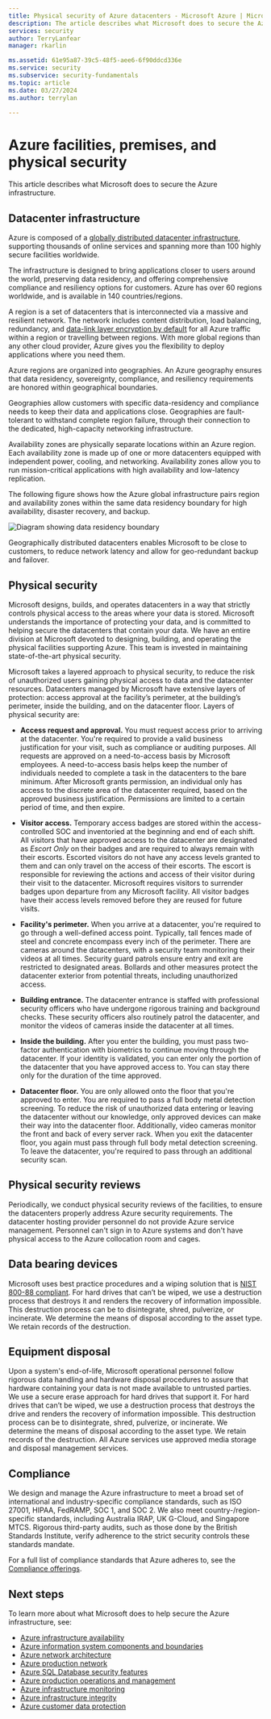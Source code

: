```yaml
---
title: Physical security of Azure datacenters - Microsoft Azure | Microsoft Docs
description: The article describes what Microsoft does to secure the Azure datacenters, including physical infrastructure, security, and compliance offerings.
services: security
author: TerryLanfear
manager: rkarlin

ms.assetid: 61e95a87-39c5-48f5-aee6-6f90ddcd336e
ms.service: security
ms.subservice: security-fundamentals
ms.topic: article
ms.date: 03/27/2024
ms.author: terrylan

---
```


# Azure facilities, premises, and physical security
This article describes what Microsoft does to secure the Azure infrastructure.

## Datacenter infrastructure
Azure is composed of a [globally distributed datacenter infrastructure](https://azure.microsoft.com/global-infrastructure/), supporting thousands of online services and spanning more than 100 highly secure facilities worldwide.

The infrastructure is designed to bring applications closer to users around the world, preserving data residency, and offering comprehensive compliance and resiliency options for customers. Azure has over 60 regions worldwide, and is available in 140 countries/regions.

A region is a set of datacenters that is interconnected via a massive and resilient network. The network includes content distribution, load balancing, redundancy, and [data-link layer encryption by default](encryption-overview.md#encryption-of-data-in-transit) for all Azure traffic within a region or travelling between regions. With more global regions than any other cloud provider, Azure gives you the flexibility to deploy applications where you need them.

Azure regions are organized into geographies. An Azure geography ensures that data residency, sovereignty, compliance, and resiliency requirements are honored within geographical boundaries.

Geographies allow customers with specific data-residency and compliance needs to keep their data and applications close. Geographies are fault-tolerant to withstand complete region failure, through their connection to the dedicated, high-capacity networking infrastructure.

Availability zones are physically separate locations within an Azure region. Each availability zone is made up of one or more datacenters equipped with independent power, cooling, and networking. Availability zones allow you to run mission-critical applications with high availability and low-latency replication.

The following figure shows how the Azure global infrastructure pairs region and availability zones within the same data residency boundary for high availability, disaster recovery, and backup.

![Diagram showing data residency boundary](./media/physical-security/data-residency-boundary.png)

Geographically distributed datacenters enables Microsoft to be close to customers, to reduce network latency and allow for geo-redundant backup and failover.

## Physical security
Microsoft designs, builds, and operates datacenters in a way that strictly controls physical access to the areas where your data is stored. Microsoft understands the importance of protecting your data, and is committed to helping secure the datacenters that contain your data. We have an entire division at Microsoft devoted to designing, building, and operating the physical facilities supporting Azure. This team is invested in maintaining state-of-the-art physical security.

Microsoft takes a layered approach to physical security, to reduce the risk of unauthorized users gaining physical access to data and the datacenter resources. Datacenters managed by Microsoft have extensive layers of protection: access approval at the facility’s perimeter, at the building’s perimeter, inside the building, and on the datacenter floor. Layers of physical security are:

- **Access request and approval.** You must request access prior to arriving at the datacenter. You're required to provide a valid business justification for your visit, such as compliance or auditing purposes. All requests are approved on a need-to-access basis by Microsoft employees. A need-to-access basis helps keep the number of individuals needed to complete a task in the datacenters to the bare minimum. After Microsoft grants permission, an individual only has access to the discrete area of the datacenter required, based on the approved business justification. Permissions are limited to a certain period of time, and then expire.

- **Visitor access.** Temporary access badges are stored within the access-controlled SOC and inventoried at the beginning and end of each shift. All visitors that have approved access to the datacenter are designated as *Escort Only* on their badges and are required to always remain with their escorts. Escorted visitors do not have any access levels granted to them and can only travel on the access of their escorts. The escort is responsible for reviewing the actions and access of their visitor during their visit to the datacenter. Microsoft requires visitors to surrender badges upon departure from any Microsoft facility. All visitor badges have their access levels removed before they are reused for future visits.

- **Facility's perimeter.** When you arrive at a datacenter, you're required to go through a well-defined access point. Typically, tall fences made of steel and concrete encompass every inch of the perimeter. There are cameras around the datacenters, with a security team monitoring their videos at all times. Security guard patrols ensure entry and exit are restricted to designated areas. Bollards and other measures protect the datacenter exterior from potential threats, including unauthorized access.

- **Building entrance.** The datacenter entrance is staffed with professional security officers who have undergone rigorous training and background checks. These security officers also routinely patrol the datacenter, and monitor the videos of cameras inside the datacenter at all times.

- **Inside the building.** After you enter the building, you must pass two-factor authentication with biometrics to continue moving through the datacenter. If your identity is validated, you can enter only the portion of the datacenter that you have approved access to. You can stay there only for the duration of the time approved.

- **Datacenter floor.** You are only allowed onto the floor that you're approved to enter. You are required to pass a full body metal detection screening. To reduce the risk of unauthorized data entering or leaving the datacenter without our knowledge, only approved devices can make their way into the datacenter floor. Additionally, video cameras monitor the front and back of every server rack. When you exit the datacenter floor, you again must pass through full body metal detection screening. To leave the datacenter, you're required to pass through an additional security scan.



## Physical security reviews
Periodically, we conduct physical security reviews of the facilities, to ensure the datacenters properly address Azure security requirements. The datacenter hosting provider personnel do not provide Azure service management. Personnel can't sign in to Azure systems and don't have physical access to the Azure collocation room and cages.

## Data bearing devices
Microsoft uses best practice procedures and a wiping solution that is [NIST 800-88 compliant](https://csrc.nist.gov/publications/detail/sp/800-88/rev-1/final). For hard drives that can’t be wiped, we use a destruction process that destroys it and renders the recovery of information impossible. This destruction process can be to disintegrate, shred, pulverize, or incinerate. We determine the means of disposal according to the asset type. We retain records of the destruction.  

## Equipment disposal
Upon a system's end-of-life, Microsoft operational personnel follow rigorous data handling and hardware disposal procedures to assure that hardware containing your data is not made available to untrusted parties. We use a secure erase approach for hard drives that support it. For hard drives that can’t be wiped, we use a destruction process that destroys the drive and renders the recovery of information impossible. This destruction process can be to disintegrate, shred, pulverize, or incinerate. We determine the means of disposal according to the asset type. We retain records of the destruction. All Azure services use approved media storage and disposal management services.

## Compliance
We design and manage the Azure infrastructure to meet a broad set of international and industry-specific compliance standards, such as ISO 27001, HIPAA, FedRAMP, SOC 1, and SOC 2. We also meet country-/region-specific standards, including Australia IRAP, UK G-Cloud, and Singapore MTCS. Rigorous third-party audits, such as those done by the British Standards Institute, verify adherence to the strict security controls these standards mandate.

For a full list of compliance standards that Azure adheres to, see the [Compliance offerings](../../compliance/index.yml).

## Next steps
To learn more about what Microsoft does to help secure the Azure infrastructure, see:

- [Azure infrastructure availability](infrastructure-availability.md)
- [Azure information system components and boundaries](infrastructure-components.md)
- [Azure network architecture](infrastructure-network.md)
- [Azure production network](production-network.md)
- [Azure SQL Database security features](infrastructure-sql.md)
- [Azure production operations and management](infrastructure-operations.md)
- [Azure infrastructure monitoring](infrastructure-monitoring.md)
- [Azure infrastructure integrity](infrastructure-integrity.md)
- [Azure customer data protection](protection-customer-data.md)